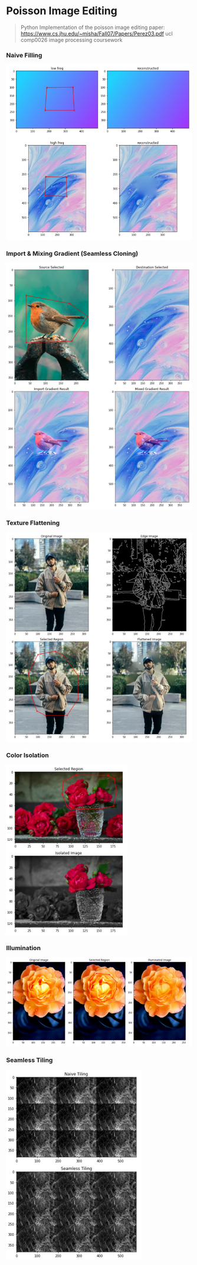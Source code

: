 # Poisson Image Editing
> Python Implementation of the poisson image editing paper: https://www.cs.jhu.edu/~misha/Fall07/Papers/Perez03.pdf
> ucl comp0026 image processing coursework

### Naive Filling
![](readmeImages/low_high_freq.png)

### Import & Mixing Gradient (Seamless Cloning)
![](readmeImages/import_mix_grad.png)

### Texture Flattening
![](readmeImages/texture_flattening.png)

### Color Isolation
![](readmeImages/isolation.png)

### Illumination
![](readmeImages/illuminate.png)

### Seamless Tiling
![](readmeImages/tiling.png)
